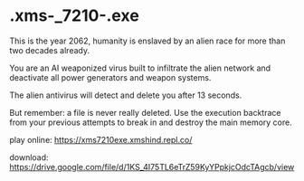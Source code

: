# .xms-_7210-.exe
This is the year 2062,
humanity is enslaved by an alien race for more than two decades already.

You are an AI weaponized virus built to infiltrate the alien network and deactivate all power generators and weapon systems.

The alien antivirus will detect and delete you after 13 seconds.

But remember: a file is never really deleted. Use the execution backtrace from your previous attempts to break in and destroy the main memory core.

play online:
https://xms7210exe.xmshind.repl.co/

download:
https://drive.google.com/file/d/1KS_4I75TL6eTrZ59KyYPpkjcOdcTAgcb/view
